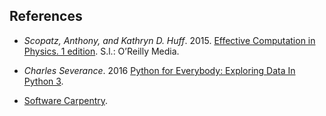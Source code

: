 ## References

* *Scopatz, Anthony, and Kathryn D. Huff*. 2015. [Effective Computation in Physics. 1 edition](http://shop.oreilly.com/product/0636920033424.do). S.l.: O’Reilly Media.

* *Charles Severance*. 2016 [Python for Everybody: Exploring Data In Python 3](http://www.pythonlearn.com/book.php).

* [Software Carpentry](https://software-carpentry.org/).
 
